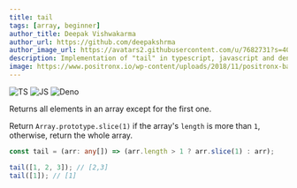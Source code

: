 ```yaml
---
title: tail
tags: [array, beginner]
author_title: Deepak Vishwakarma
author_url: https://github.com/deepakshrma
author_image_url: https://avatars2.githubusercontent.com/u/7682731?s=400
description: Implementation of "tail" in typescript, javascript and deno.
image: https://www.positronx.io/wp-content/uploads/2018/11/positronx-banner-1152-1.jpg
---
```


![TS](https://img.shields.io/badge/supports-typescript-blue.svg?style=flat-square)
![JS](https://img.shields.io/badge/supports-javascript-yellow.svg?style=flat-square)
![Deno](https://img.shields.io/badge/supports-deno-green.svg?style=flat-square)

Returns all elements in an array except for the first one.

Return `Array.prototype.slice(1)` if the array's `length` is more than `1`, otherwise, return the whole array.

```ts title="typescript"
const tail = (arr: any[]) => (arr.length > 1 ? arr.slice(1) : arr);
```

```ts title="typescript"
tail([1, 2, 3]); // [2,3]
tail([1]); // [1]
```

